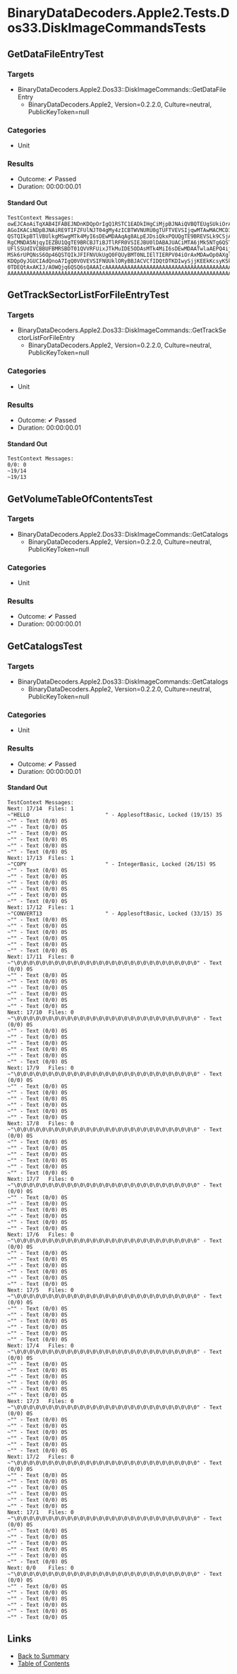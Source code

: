 # BinaryDataDecoders.Apple2.Tests.Dos33.DiskImageCommandsTests

## GetDataFileEntryTest

### Targets

* BinaryDataDecoders.Apple2.Dos33::DiskImageCommands::GetDataFileEntry
  * BinaryDataDecoders.Apple2, Version=0.2.2.0, Culture=neutral, PublicKeyToken=null

### Categories

* Unit

### Results

* Outcome: ✔ Passed
* Duration: 00:00:00.01

#### Standard Out

```
TestContext Messages:
owEJCAoAiTqXAB4IFABEJNDnKDQpOrIgQ1RSTC1EADkIHgCiMjpBJNAiQVBQTEUgSUkiOrAxMDAw
AGoIKACiNDpBJNAiRE9TIFZFUlNJT04gMy4zICBTWVNURU0gTUFTVEVSIjqwMTAwMACMCDIAojc6
QSTQIkpBTlVBUlkgMSwgMTk4MyI6sDEwMDAAqAg8ALpEJDsiQkxPQUQgTE9BREVSLk9CSjAiAM8I
RgCMNDA5NjqyIEZBU1QgTE9BRCBJTiBJTlRFR0VSIEJBU0lDABAJUACiMTA6jMk5NTg6QSTQIkNP
UFlSSUdIVCBBUFBMRSBDT01QVVRFUixJTkMuIDE5ODAsMTk4MiI6sDEwMDAATwlaAEPQ4ijJMTEw
MSk6rUPQNsS6Op46QSTQIkJFIFNVUkUgQ0FQUyBMT0NLIElTIERPV04iOrAxMDAwOp0AXglkALrn
KDQpOyJGUCIAdQnoA7IgQ0VOVEVSIFNUUklORyBBJACVCfIDQtDTKDIwySjjKEEkKcsyKSk6rULQ
0TDEQtAxAKIJ/AOWQjq6QSQ6sQAAAIcAAAAAAAAAAAAAAAAAAAAAAAAAAAAAAAAAAAAAAAAAAAAA
AAAAAAAAAAAAAAAAAAAAAAAAAAAAAAAAAAAAAAAAAAAAAAAAAAAAAAAAAAAAAAAAAAAAAAAAAAA=
```

## GetTrackSectorListForFileEntryTest

### Targets

* BinaryDataDecoders.Apple2.Dos33::DiskImageCommands::GetTrackSectorListForFileEntry
  * BinaryDataDecoders.Apple2, Version=0.2.2.0, Culture=neutral, PublicKeyToken=null

### Categories

* Unit

### Results

* Outcome: ✔ Passed
* Duration: 00:00:00.01

#### Standard Out

```
TestContext Messages:
0/0: 0
~19/14
~19/13
```

## GetVolumeTableOfContentsTest

### Targets

* BinaryDataDecoders.Apple2.Dos33::DiskImageCommands::GetCatalogs
  * BinaryDataDecoders.Apple2, Version=0.2.2.0, Culture=neutral, PublicKeyToken=null

### Categories

* Unit

### Results

* Outcome: ✔ Passed
* Duration: 00:00:00.01

## GetCatalogsTest

### Targets

* BinaryDataDecoders.Apple2.Dos33::DiskImageCommands::GetCatalogs
  * BinaryDataDecoders.Apple2, Version=0.2.2.0, Culture=neutral, PublicKeyToken=null

### Categories

* Unit

### Results

* Outcome: ✔ Passed
* Duration: 00:00:00.01

#### Standard Out

```
TestContext Messages:
Next: 17/14	 Files: 1
~"HELLO                        " - ApplesoftBasic, Locked (19/15) 3S
~"" - Text (0/0) 0S
~"" - Text (0/0) 0S
~"" - Text (0/0) 0S
~"" - Text (0/0) 0S
~"" - Text (0/0) 0S
~"" - Text (0/0) 0S
Next: 17/13	 Files: 1
~"COPY                         " - IntegerBasic, Locked (26/15) 9S
~"" - Text (0/0) 0S
~"" - Text (0/0) 0S
~"" - Text (0/0) 0S
~"" - Text (0/0) 0S
~"" - Text (0/0) 0S
~"" - Text (0/0) 0S
Next: 17/12	 Files: 1
~"CONVERT13                    " - ApplesoftBasic, Locked (33/15) 3S
~"" - Text (0/0) 0S
~"" - Text (0/0) 0S
~"" - Text (0/0) 0S
~"" - Text (0/0) 0S
~"" - Text (0/0) 0S
~"" - Text (0/0) 0S
Next: 17/11	 Files: 0
~"\0\0\0\0\0\0\0\0\0\0\0\0\0\0\0\0\0\0\0\0\0\0\0\0\0\0\0\0\0" - Text (0/0) 0S
~"" - Text (0/0) 0S
~"" - Text (0/0) 0S
~"" - Text (0/0) 0S
~"" - Text (0/0) 0S
~"" - Text (0/0) 0S
~"" - Text (0/0) 0S
Next: 17/10	 Files: 0
~"\0\0\0\0\0\0\0\0\0\0\0\0\0\0\0\0\0\0\0\0\0\0\0\0\0\0\0\0\0" - Text (0/0) 0S
~"" - Text (0/0) 0S
~"" - Text (0/0) 0S
~"" - Text (0/0) 0S
~"" - Text (0/0) 0S
~"" - Text (0/0) 0S
~"" - Text (0/0) 0S
Next: 17/9	 Files: 0
~"\0\0\0\0\0\0\0\0\0\0\0\0\0\0\0\0\0\0\0\0\0\0\0\0\0\0\0\0\0" - Text (0/0) 0S
~"" - Text (0/0) 0S
~"" - Text (0/0) 0S
~"" - Text (0/0) 0S
~"" - Text (0/0) 0S
~"" - Text (0/0) 0S
~"" - Text (0/0) 0S
Next: 17/8	 Files: 0
~"\0\0\0\0\0\0\0\0\0\0\0\0\0\0\0\0\0\0\0\0\0\0\0\0\0\0\0\0\0" - Text (0/0) 0S
~"" - Text (0/0) 0S
~"" - Text (0/0) 0S
~"" - Text (0/0) 0S
~"" - Text (0/0) 0S
~"" - Text (0/0) 0S
~"" - Text (0/0) 0S
Next: 17/7	 Files: 0
~"\0\0\0\0\0\0\0\0\0\0\0\0\0\0\0\0\0\0\0\0\0\0\0\0\0\0\0\0\0" - Text (0/0) 0S
~"" - Text (0/0) 0S
~"" - Text (0/0) 0S
~"" - Text (0/0) 0S
~"" - Text (0/0) 0S
~"" - Text (0/0) 0S
~"" - Text (0/0) 0S
Next: 17/6	 Files: 0
~"\0\0\0\0\0\0\0\0\0\0\0\0\0\0\0\0\0\0\0\0\0\0\0\0\0\0\0\0\0" - Text (0/0) 0S
~"" - Text (0/0) 0S
~"" - Text (0/0) 0S
~"" - Text (0/0) 0S
~"" - Text (0/0) 0S
~"" - Text (0/0) 0S
~"" - Text (0/0) 0S
Next: 17/5	 Files: 0
~"\0\0\0\0\0\0\0\0\0\0\0\0\0\0\0\0\0\0\0\0\0\0\0\0\0\0\0\0\0" - Text (0/0) 0S
~"" - Text (0/0) 0S
~"" - Text (0/0) 0S
~"" - Text (0/0) 0S
~"" - Text (0/0) 0S
~"" - Text (0/0) 0S
~"" - Text (0/0) 0S
Next: 17/4	 Files: 0
~"\0\0\0\0\0\0\0\0\0\0\0\0\0\0\0\0\0\0\0\0\0\0\0\0\0\0\0\0\0" - Text (0/0) 0S
~"" - Text (0/0) 0S
~"" - Text (0/0) 0S
~"" - Text (0/0) 0S
~"" - Text (0/0) 0S
~"" - Text (0/0) 0S
~"" - Text (0/0) 0S
Next: 17/3	 Files: 0
~"\0\0\0\0\0\0\0\0\0\0\0\0\0\0\0\0\0\0\0\0\0\0\0\0\0\0\0\0\0" - Text (0/0) 0S
~"" - Text (0/0) 0S
~"" - Text (0/0) 0S
~"" - Text (0/0) 0S
~"" - Text (0/0) 0S
~"" - Text (0/0) 0S
~"" - Text (0/0) 0S
Next: 17/2	 Files: 0
~"\0\0\0\0\0\0\0\0\0\0\0\0\0\0\0\0\0\0\0\0\0\0\0\0\0\0\0\0\0" - Text (0/0) 0S
~"" - Text (0/0) 0S
~"" - Text (0/0) 0S
~"" - Text (0/0) 0S
~"" - Text (0/0) 0S
~"" - Text (0/0) 0S
~"" - Text (0/0) 0S
Next: 17/1	 Files: 0
~"\0\0\0\0\0\0\0\0\0\0\0\0\0\0\0\0\0\0\0\0\0\0\0\0\0\0\0\0\0" - Text (0/0) 0S
~"" - Text (0/0) 0S
~"" - Text (0/0) 0S
~"" - Text (0/0) 0S
~"" - Text (0/0) 0S
~"" - Text (0/0) 0S
~"" - Text (0/0) 0S
Next: 0/0	 Files: 0
~"\0\0\0\0\0\0\0\0\0\0\0\0\0\0\0\0\0\0\0\0\0\0\0\0\0\0\0\0\0" - Text (0/0) 0S
~"" - Text (0/0) 0S
~"" - Text (0/0) 0S
~"" - Text (0/0) 0S
~"" - Text (0/0) 0S
~"" - Text (0/0) 0S
~"" - Text (0/0) 0S
```

## Links

* [Back to Summary](../Summary.md)
* [Table of Contents](../../TOC.md)
